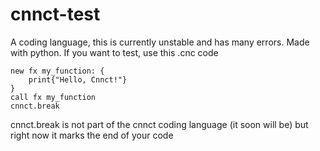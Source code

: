 # cnnct-test
A coding language, this is currently unstable and has many errors. Made with python.
If you want to test, use this .cnc code

```new var_x: 10
new fx my_function: {
    print{"Hello, Cnnct!"}
}
call fx my_function
cnnct.break
```
cnnct.break is not part of the cnnct coding language (it soon will be) but right now it marks the end of your code
